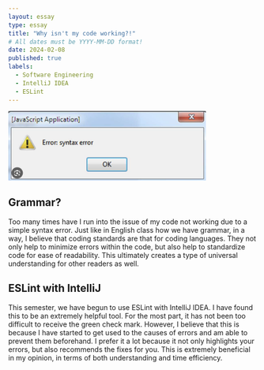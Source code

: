 ```yaml
---
layout: essay
type: essay
title: "Why isn't my code working?!"
# All dates must be YYYY-MM-DD format!
date: 2024-02-08
published: true
labels:
  - Software Engineering
  - IntelliJ IDEA
  - ESLint
---
```


<img width="400px" class="rounded float-start pe-4" src="../img/why-isn't-it-working/syntax-error.png">

## Grammar?

Too many times have I run into the issue of my code not working due to a simple syntax error. Just like in English class how we have grammar, in a way, I believe that coding standards are that for coding languages. They not only help to minimize errors within the code, but also help to standardize code for ease of readability. This ultimately creates a type of universal understanding for other readers as well.

## ESLint with IntelliJ

This semester, we have begun to use ESLint with IntelliJ IDEA. I have found this to be an extremely helpful tool. For the most part, it has not been too difficult to receive the green check mark. However, I believe that this is because I have started to get used to the causes of errors and am able to prevent them beforehand. I prefer it a lot because it not only highlights your errors, but also recommends the fixes for you. This is extremely beneficial in my opinion, in terms of both understanding and time efficiency. 

